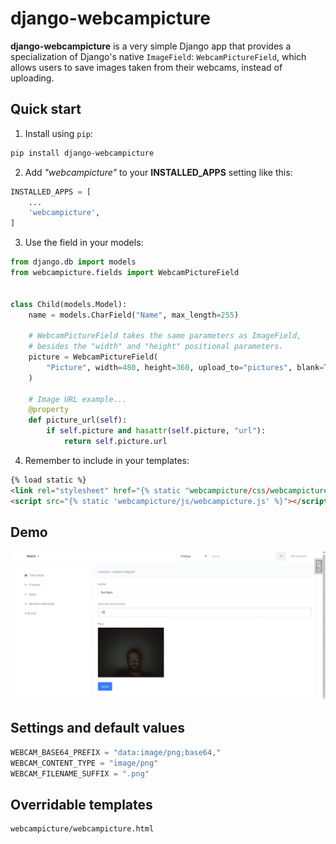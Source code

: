 # django-webcampicture

**django-webcampicture** is a very simple Django app that provides a specialization of Django's native `ImageField`: `WebcamPictureField`, which allows users to save images taken from their webcams, instead of uploading.

## Quick start

1. Install using `pip`:

```bash
pip install django-webcampicture
```

2. Add *"webcampicture"* to your **INSTALLED_APPS** setting like this:

```python
INSTALLED_APPS = [
    ...
    'webcampicture',
]
```    

3. Use the field in your models:

```python
from django.db import models
from webcampicture.fields import WebcamPictureField


class Child(models.Model):
    name = models.CharField("Name", max_length=255)

    # WebcamPictureField takes the same parameters as ImageField,
    # besides the "width" and "height" positional parameters.
    picture = WebcamPictureField(
        "Picture", width=480, height=360, upload_to="pictures", blank=True
    )

    # Image URL example...
    @property
    def picture_url(self):
        if self.picture and hasattr(self.picture, "url"):
            return self.picture.url
```

4. Remember to include in your templates:

```html
{% load static %}
<link rel="stylesheet" href="{% static "webcampicture/css/webcampicture.css" %}">
<script src="{% static 'webcampicture/js/webcampicture.js' %}"></script>
```

## Demo

![demo](demo.gif)

## Settings and default values

```python
WEBCAM_BASE64_PREFIX = "data:image/png;base64,"
WEBCAM_CONTENT_TYPE = "image/png"
WEBCAM_FILENAME_SUFFIX = ".png"
```

## Overridable templates

```text
webcampicture/webcampicture.html
```

